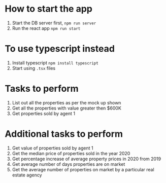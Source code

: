 # How to start the app
1. Start the DB server first, `npm run server`
2. Run the react app `npm run start`

# To use typescript instead
1. Install typescript `npm install typescript`
2. Start using `.tsx` files


# Tasks to perform
1. List out all the properties as per the mock up shown
2. Get all the properties with value greater then $600K
3. Get properties sold by agent 1

# Additional tasks to perform
1. Get value of properties sold by agent 1
2. Get the median price of properties sold in the year 2020
3. Get percentage increase of average property prices in 2020 from 2019
4. Get average number of days properties are on market
5. Get the average number of properties on market by a particular real estate agency
